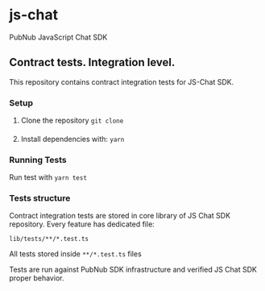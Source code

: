 # js-chat
PubNub JavaScript Chat SDK


## Contract tests. Integration level.

This repository contains contract integration tests for JS-Chat SDK.

### Setup

1. Clone the repository `git clone`
####
2. Install dependencies with: `yarn`
####

### Running Tests

Run test with `yarn test`

### Tests structure

Contract integration tests are stored in core library of JS Chat SDK repository. Every feature has dedicated file:

`lib/tests/**/*.test.ts`

All tests stored inside `**/*.test.ts` files

Tests are run against PubNub SDK infrastructure and verified JS Chat SDK proper behavior.
